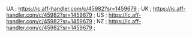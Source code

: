 UA ; https://ic.aff-handler.com/c/45982?sr=1459679 ;
UK ; https://ic.aff-handler.com/c/45982?sr=1459679 ;
US ; https://ic.aff-handler.com/c/45982?sr=1459679 ;
NZ ; https://ic.aff-handler.com/c/45982?sr=1459679 ;
